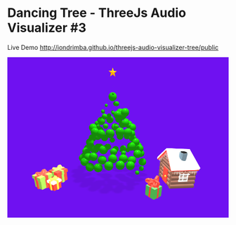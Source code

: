 # Dancing Tree - ThreeJs Audio Visualizer #3

Live Demo http://iondrimba.github.io/threejs-audio-visualizer-tree/public

![App](https://raw.githubusercontent.com/iondrimba/images/master/dancing.trhree.PNG)

